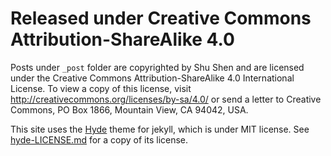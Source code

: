 # Released under Creative Commons Attribution-ShareAlike 4.0

Posts under `_post` folder are copyrighted by Shu Shen and are licensed under
the Creative Commons Attribution-ShareAlike 4.0 International License. To view
a copy of this license, visit http://creativecommons.org/licenses/by-sa/4.0/ or
send a letter to Creative Commons, PO Box 1866, Mountain View, CA 94042, USA.

This site uses the [Hyde](https://github.com/poole/hyde) theme for jekyll,
which is under MIT license. See [hyde-LICENSE.md](hyde-LICENSE.md) for a copy
of its license.
